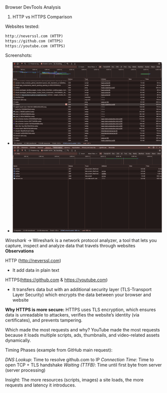 Browser DevTools Analysis
1. HTTP vs HTTPS Comparison



Websites tested:

    http://neverssl.com (HTTP)
    https://github.com (HTTPS)
    https://youtube.com (HTTPS)

Screenshots:

- ![HTTP Screenshot](./screenshots/browser-https.png)
- ![HTTPS Screenshot](./screenshots/browser-http.png)

*Wireshark*
-> Wireshark is a network protocol analyzer, a tool that lets you capture, inspect and analyze data that travels through websites
**Observations**

HTTP (http://neverssl.com)
- It add data in plain text

HTTPS(https://github.com & https://youtube.com)
- It transfers data but with an additional security layer (TLS-Transport Layer Security) which encrypts the data between your browser and website

**Why HTTPS is more secure:**
HTTPS uses TLS encryption, which ensures data is unreadable to attackers, verifies the website’s identity (via certificates), and prevents tampering.

Which made the most requests and why?
YouTube made the most requests because it loads multiple scripts, ads, thumbnails, and video-related assets dynamically.

Timing Phases (example from GitHub main request):

*DNS Lookup*: Time to resolve github.com to IP
*Connection Time*: Time to open TCP + TLS handshake
*Waiting (TTFB)*: Time until first byte from server (server processing)

Insight:
The more resources (scripts, images) a site loads, the more requests and latency it introduces.